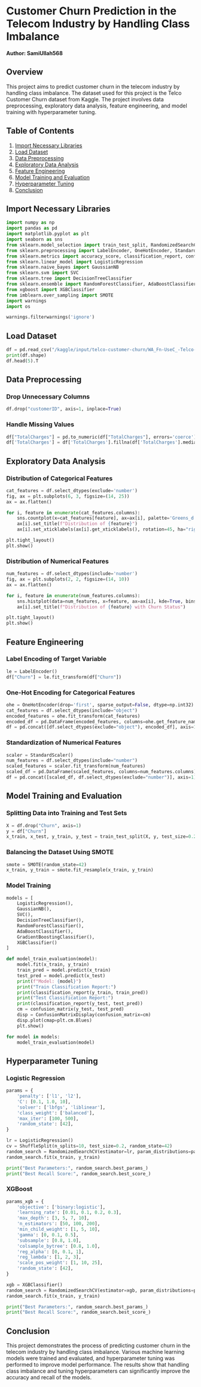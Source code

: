 # Customer Churn Prediction in the Telecom Industry by Handling Class Imbalance

**Author: SamiUllah568**

## Overview

This project aims to predict customer churn in the telecom industry by handling class imbalance. The dataset used for this project is the Telco Customer Churn dataset from Kaggle. The project involves data preprocessing, exploratory data analysis, feature engineering, and model training with hyperparameter tuning.

## Table of Contents

1. [Import Necessary Libraries](#import-necessary-libraries)
2. [Load Dataset](#load-dataset)
3. [Data Preprocessing](#data-preprocessing)
4. [Exploratory Data Analysis](#exploratory-data-analysis)
5. [Feature Engineering](#feature-engineering)
6. [Model Training and Evaluation](#model-training-and-evaluation)
7. [Hyperparameter Tuning](#hyperparameter-tuning)
8. [Conclusion](#conclusion)

## Import Necessary Libraries

```python
import numpy as np
import pandas as pd
import matplotlib.pyplot as plt
import seaborn as sns
from sklearn.model_selection import train_test_split, RandomizedSearchCV, ShuffleSplit
from sklearn.preprocessing import LabelEncoder, OneHotEncoder, StandardScaler
from sklearn.metrics import accuracy_score, classification_report, confusion_matrix, ConfusionMatrixDisplay, recall_score, f1_score
from sklearn.linear_model import LogisticRegression
from sklearn.naive_bayes import GaussianNB
from sklearn.svm import SVC
from sklearn.tree import DecisionTreeClassifier
from sklearn.ensemble import RandomForestClassifier, AdaBoostClassifier, GradientBoostingClassifier
from xgboost import XGBClassifier
from imblearn.over_sampling import SMOTE
import warnings
import os

warnings.filterwarnings('ignore')
```

## Load Dataset

```python
df = pd.read_csv("/kaggle/input/telco-customer-churn/WA_Fn-UseC_-Telco-Customer-Churn.csv")
print(df.shape)
df.head(5).T
```

## Data Preprocessing

### Drop Unnecessary Columns

```python
df.drop("customerID", axis=1, inplace=True)
```

### Handle Missing Values

```python
df["TotalCharges"] = pd.to_numeric(df["TotalCharges"], errors='coerce')
df['TotalCharges'] = df['TotalCharges'].fillna(df['TotalCharges'].median())
```

## Exploratory Data Analysis

### Distribution of Categorical Features

```python
cat_features = df.select_dtypes(exclude='number')
fig, ax = plt.subplots(6, 3, figsize=(14, 25))
ax = ax.flatten()

for i, feature in enumerate(cat_features.columns):
    sns.countplot(x=cat_features[feature], ax=ax[i], palette='Greens_d')
    ax[i].set_title(f"Distribution of {feature}")
    ax[i].set_xticklabels(ax[i].get_xticklabels(), rotation=45, ha="right")

plt.tight_layout()
plt.show()
```

### Distribution of Numerical Features

```python
num_features = df.select_dtypes(include='number')
fig, ax = plt.subplots(2, 2, figsize=(14, 10))
ax = ax.flatten()

for i, feature in enumerate(num_features.columns):
    sns.histplot(data=num_features, x=feature, ax=ax[i], kde=True, bins=40)
    ax[i].set_title(f"Distribution of {feature} with Churn Status")

plt.tight_layout()
plt.show()
```

## Feature Engineering

### Label Encoding of Target Variable

```python
le = LabelEncoder()
df["Churn"] = le.fit_transform(df["Churn"])
```

### One-Hot Encoding for Categorical Features

```python
ohe = OneHotEncoder(drop='first', sparse_output=False, dtype=np.int32)
cat_features = df.select_dtypes(include="object")
encoded_features = ohe.fit_transform(cat_features)
encoded_df = pd.DataFrame(encoded_features, columns=ohe.get_feature_names_out(cat_features.columns))
df = pd.concat([df.select_dtypes(exclude="object"), encoded_df], axis=1)
```

### Standardization of Numerical Features

```python
scaler = StandardScaler()
num_features = df.select_dtypes(include="number")
scaled_features = scaler.fit_transform(num_features)
scaled_df = pd.DataFrame(scaled_features, columns=num_features.columns)
df = pd.concat([scaled_df, df.select_dtypes(exclude="number")], axis=1)
```

## Model Training and Evaluation

### Splitting Data into Training and Test Sets

```python
X = df.drop("Churn", axis=1)
y = df["Churn"]
x_train, x_test, y_train, y_test = train_test_split(X, y, test_size=0.2, random_state=42)
```

### Balancing the Dataset Using SMOTE

```python
smote = SMOTE(random_state=42)
x_train, y_train = smote.fit_resample(x_train, y_train)
```

### Model Training

```python
models = [
    LogisticRegression(),
    GaussianNB(),
    SVC(),
    DecisionTreeClassifier(),
    RandomForestClassifier(),
    AdaBoostClassifier(),
    GradientBoostingClassifier(),
    XGBClassifier()
]

def model_train_evaluation(model):
    model.fit(x_train, y_train)
    train_pred = model.predict(x_train)
    test_pred = model.predict(x_test)
    print(f"Model: {model}")
    print("Train Classification Report:")
    print(classification_report(y_train, train_pred))
    print("Test Classification Report:")
    print(classification_report(y_test, test_pred))
    cm = confusion_matrix(y_test, test_pred)
    disp = ConfusionMatrixDisplay(confusion_matrix=cm)
    disp.plot(cmap=plt.cm.Blues)
    plt.show()

for model in models:
    model_train_evaluation(model)
```

## Hyperparameter Tuning

### Logistic Regression

```python
params = {
    'penalty': ['l1', 'l2'],
    'C': [0.1, 1.0, 10],
    'solver': ['lbfgs', 'liblinear'],
    'class_weight': ['balanced'],
    'max_iter': [100, 500],
    'random_state': [42],
}

lr = LogisticRegression()
cv = ShuffleSplit(n_splits=10, test_size=0.2, random_state=42)
random_search = RandomizedSearchCV(estimator=lr, param_distributions=params, n_iter=100, scoring='recall', cv=cv, verbose=1, n_jobs=-1, random_state=42)
random_search.fit(x_train, y_train)

print("Best Parameters:", random_search.best_params_)
print("Best Recall Score:", random_search.best_score_)
```

### XGBoost

```python
params_xgb = {
    'objective': ['binary:logistic'],
    'learning_rate': [0.01, 0.1, 0.2, 0.3],
    'max_depth': [3, 5, 7, 10],
    'n_estimators': [50, 100, 200],
    'min_child_weight': [1, 5, 10],
    'gamma': [0, 0.1, 0.5],
    'subsample': [0.8, 1.0],
    'colsample_bytree': [0.8, 1.0],
    'reg_alpha': [0, 0.1, 1],
    'reg_lambda': [1, 2, 3],
    'scale_pos_weight': [1, 10, 25],
    'random_state': [42],
}

xgb = XGBClassifier()
random_search = RandomizedSearchCV(estimator=xgb, param_distributions=params_xgb, n_iter=100, scoring='recall', cv=cv, verbose=1, n_jobs=-1, random_state=42)
random_search.fit(x_train, y_train)

print("Best Parameters:", random_search.best_params_)
print("Best Recall Score:", random_search.best_score_)
```

## Conclusion

This project demonstrates the process of predicting customer churn in the telecom industry by handling class imbalance. Various machine learning models were trained and evaluated, and hyperparameter tuning was performed to improve model performance. The results show that handling class imbalance and tuning hyperparameters can significantly improve the accuracy and recall of the models.
